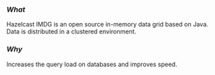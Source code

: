 ### *What*

Hazelcast IMDG is an open source in-memory data grid based on Java. Data is distributed in a clustered environment.

### *Why*

Increases the query load on databases and improves speed.
